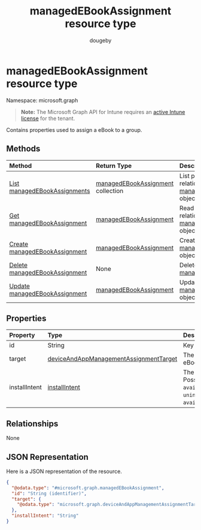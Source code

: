 ﻿---
title: "managedEBookAssignment resource type"
description: "Contains properties used to assign a eBook to a group."
author: "dougeby"
localization_priority: Normal
ms.prod: "intune"
doc_type: resourcePageType
---

# managedEBookAssignment resource type

Namespace: microsoft.graph

> **Note:** The Microsoft Graph API for Intune requires an [active Intune license](https://go.microsoft.com/fwlink/?linkid=839381) for the tenant.

Contains properties used to assign a eBook to a group.

## Methods

| Method                                                                                | Return Type                                                                              | Description                                                                                                                     |
| :------------------------------------------------------------------------------------ | :--------------------------------------------------------------------------------------- | :------------------------------------------------------------------------------------------------------------------------------ |
| [List managedEBookAssignments](../api/intune-books-managedebookassignment-list.md)    | [managedEBookAssignment](../resources/intune-books-managedebookassignment.md) collection | List properties and relationships of the [managedEBookAssignment](../resources/intune-books-managedebookassignment.md) objects. |
| [Get managedEBookAssignment](../api/intune-books-managedebookassignment-get.md)       | [managedEBookAssignment](../resources/intune-books-managedebookassignment.md)            | Read properties and relationships of the [managedEBookAssignment](../resources/intune-books-managedebookassignment.md) object.  |
| [Create managedEBookAssignment](../api/intune-books-managedebookassignment-create.md) | [managedEBookAssignment](../resources/intune-books-managedebookassignment.md)            | Create a new [managedEBookAssignment](../resources/intune-books-managedebookassignment.md) object.                              |
| [Delete managedEBookAssignment](../api/intune-books-managedebookassignment-delete.md) | None                                                                                     | Deletes a [managedEBookAssignment](../resources/intune-books-managedebookassignment.md).                                        |
| [Update managedEBookAssignment](../api/intune-books-managedebookassignment-update.md) | [managedEBookAssignment](../resources/intune-books-managedebookassignment.md)            | Update the properties of a [managedEBookAssignment](../resources/intune-books-managedebookassignment.md) object.                |

## Properties

| Property      | Type                                                                                                           | Description                                                                                                            |
| :------------ | :------------------------------------------------------------------------------------------------------------- | :--------------------------------------------------------------------------------------------------------------------- |
| id            | String                                                                                                         | Key of the entity.                                                                                                     |
| target        | [deviceAndAppManagementAssignmentTarget](../resources/intune-shared-deviceandappmanagementassignmenttarget.md) | The assignment target for eBook.                                                                                       |
| installIntent | [installIntent](../resources/intune-shared-installintent.md)                                                   | The install intent for eBook. Possible values are: `available`, `required`, `uninstall`, `availableWithoutEnrollment`. |

## Relationships

None

## JSON Representation

Here is a JSON representation of the resource.

<!-- {
  "blockType": "resource",
  "keyProperty": "id",
  "@odata.type": "microsoft.graph.managedEBookAssignment"
}
-->

```json
{
  "@odata.type": "#microsoft.graph.managedEBookAssignment",
  "id": "String (identifier)",
  "target": {
    "@odata.type": "microsoft.graph.deviceAndAppManagementAssignmentTarget"
  },
  "installIntent": "String"
}
```
